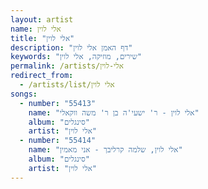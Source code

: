 ```yaml
---
layout: artist
name: אלי לוין
title: "אלי לוין"
description: "דף האמן אלי לוין"
keywords: "שירים, מוזיקה, אלי לוין"
permalink: /artists/אלי-לוין
redirect_from:
  - /artists/list/אלי לוין
songs:
  - number: "55413"
    name: "אלי לוין - ר' ישעי'ה בן ר' משה ווקאלי"
    album: "סינגלים"
    artist: "אלי לוין"
  - number: "55414"
    name: "אלי לוין, שלמה קרליבך - אני מאמין"
    album: "סינגלים"
    artist: "אלי לוין"
---
```

